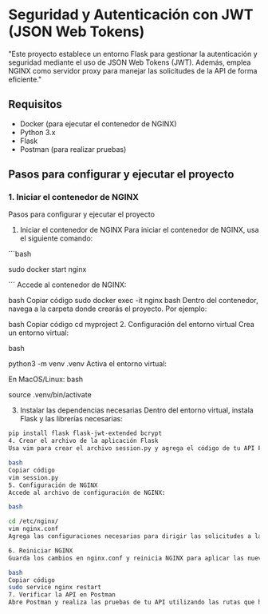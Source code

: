 # Seguridad y Autenticación con JWT (JSON Web Tokens)

"Este proyecto establece un entorno Flask para gestionar la autenticación y seguridad mediante el uso de JSON Web Tokens (JWT). Además, emplea NGINX como servidor proxy para manejar las solicitudes de la API de forma eficiente."

## Requisitos

- Docker (para ejecutar el contenedor de NGINX)
- Python 3.x
- Flask
- Postman (para realizar pruebas)

## Pasos para configurar y ejecutar el proyecto

### 1. Iniciar el contenedor de NGINX

Pasos para configurar y ejecutar el proyecto
1. Iniciar el contenedor de NGINX
Para iniciar el contenedor de NGINX, usa el siguiente comando:

´´´bash


sudo docker start nginx

´´´
Accede al contenedor de NGINX:

bash
Copiar código
sudo docker exec -it nginx bash
Dentro del contenedor, navega a la carpeta donde crearás el proyecto. Por ejemplo:

bash
Copiar código
cd myproject
2. Configuración del entorno virtual
Crea un entorno virtual:

bash

python3 -m venv .venv
Activa el entorno virtual:

En MacOS/Linux:
bash

source .venv/bin/activate



3. Instalar las dependencias necesarias
Dentro del entorno virtual, instala Flask y las librerías necesarias:

```bash
pip install flask flask-jwt-extended bcrypt
4. Crear el archivo de la aplicación Flask
Usa vim para crear el archivo session.py y agrega el código de tu API Flask:

bash
Copiar código
vim session.py
5. Configuración de NGINX
Accede al archivo de configuración de NGINX:

bash

cd /etc/nginx/
vim nginx.conf
Agrega las configuraciones necesarias para dirigir las solicitudes a la API de Flask.

6. Reiniciar NGINX
Guarda los cambios en nginx.conf y reinicia NGINX para aplicar las nuevas configuraciones:

bash
Copiar código
sudo service nginx restart
7. Verificar la API en Postman
Abre Postman y realiza las pruebas de tu API utilizando las rutas que hayas implementado, como /register, /login, /protected, etc.

